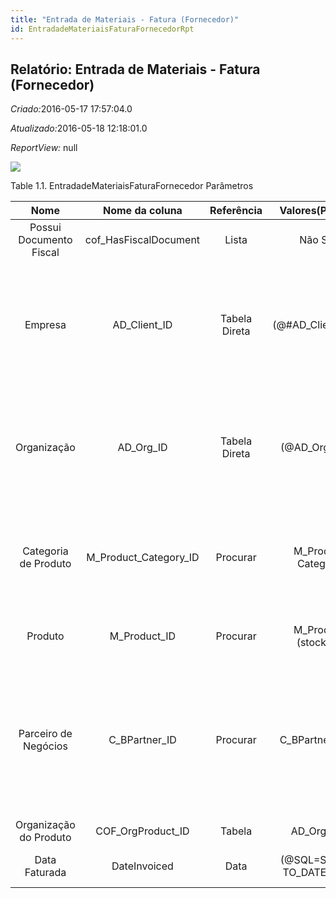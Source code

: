 ```yaml
---
title: "Entrada de Materiais - Fatura (Fornecedor)"
id: EntradadeMateriaisFaturaFornecedorRpt
---
```

<div id="d85238e1" class="section chapter">

<div class="titlepage">

<div>

<div>

## Relatório: Entrada de Materiais - Fatura (Fornecedor)

</div>

</div>

</div>

<span class="emphasis"> *Criado:*</span>2016-05-17 17:57:04.0

<span class="emphasis">*Atualizado:*</span>2016-05-18 12:18:01.0

<span class="emphasis"> *ReportView:* </span>null

![](/img/manual/EntradadeMateriaisFaturaFornecedor.png)

<div id="d85238e18" class="table">

<div class="table-title">

Table 1.1. EntradadeMateriaisFaturaFornecedor
Parâmetros

</div>

<div class="table-contents">

|          Nome           |      Nome da coluna      |  Referência   |                               Valores(Padrão)                               |                 Descrição                 |                                                                            Comentário/Ajuda                                                                            |
| :---------------------: | :----------------------: | :-----------: | :-------------------------------------------------------------------------: | :---------------------------------------: | :--------------------------------------------------------------------------------------------------------------------------------------------------------------------: |
| Possui Documento Fiscal |  cof\_HasFiscalDocument  |     Lista     |                                   Não Sim                                   |                   null                    |                                                                                  null                                                                                  |
|         Empresa         |      AD\_Client\_ID      | Tabela Direta |                            (@\#AD\_Client\_ID@)                             |  Empresa/Locatário para esta instalação.  | Uma Empresa é uma Companhia ou uma Entidade Legal (pessoa jurídica). Dados não podem ser compartilhados entre Empresas. Locatário é um sinônimo para Empresa (Client). |
|       Organização       |       AD\_Org\_ID        | Tabela Direta |                               (@AD\_Org\_ID@)                               | Entidade organizacional dentro da Empresa |      Uma "Organização" é uma unidade de sua "Empresa" ou "Entidade Legal" - os exemplos são loja, departamento. Você pode compartilhar dados entre organizações.       |
|  Categoria de Produto   | M\_Product\_Category\_ID |   Procurar    |                             M\_Product Category                             |          Categoria de um Produto          |                        Identifica a categoria à qual este produto pertence. Categorias de Produto são usadas para formação de preços e seleção.                        |
|         Produto         |      M\_Product\_ID      |   Procurar    |                            M\_Product (stocked)                             |          Produto, Serviço, Item           |                                                 Identifica um item que é ou comprado ou vendido por esta organização.                                                  |
|  Parceiro de Negócios   |     C\_BPartner\_ID      |   Procurar    |                              C\_BPartner (Trx)                              |    Identifica um Parceiro de Negócios.    |  Um "Parceiro de Negócios" é qualquer um com quem você transaciona. Isto pode incluir Fornecedores, Clientes, Funcionários, Vendedores, Representantes de Venda, etc.  |
| Organização do Produto  |   COF\_OrgProduct\_ID    |    Tabela     |                                AD\_Org (all)                                |                   null                    |                                                                                  null                                                                                  |
|      Data Faturada      |       DateInvoiced       |     Data      | (@SQL=SELECT TO\_DATE( '01/'||TO\_CHAR(SYSDATE, 'mm/yyyy') , 'dd/mm/yyyy')) |   Data impressa na Fatura (Nota Fiscal)   |                                                    A "Data Faturada" indica a data impressa na nota-fiscal/fatura.                                                     |

</div>

</div>

  

</div>
